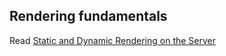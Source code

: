 ## Rendering fundamentals
Read [Static and Dynamic Rendering on the Server](https://beta.nextjs.org/docs/rendering/fundamentals#static-and-dynamic-rendering-on-the-server)